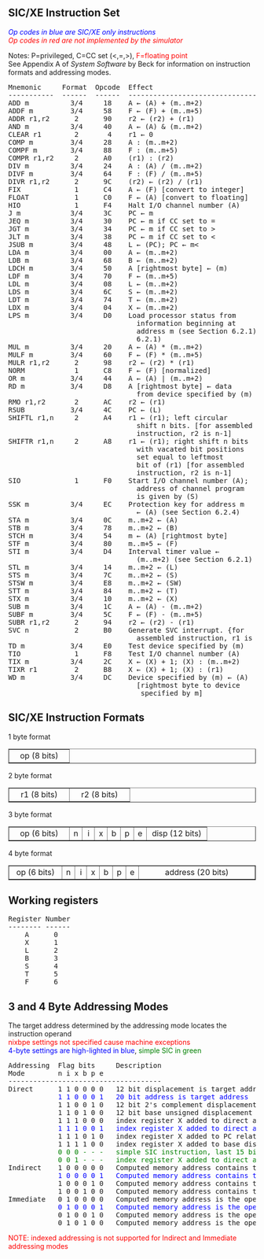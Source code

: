 
<html>

<h2>SIC/XE Instruction Set</h2>
<font color="blue"><i>Op codes in blue are SIC/XE only instructions</i></font><br>
<font color="red"><i> Op codes in red are not implemented by the simulator</i></font>
<p>
Notes: P=privileged, C=CC set (<,=,>), <font color="red">F=floating point</font><br>
See Appendix A of <i>System Software</i> by Beck for information on instruction formats and addressing modes.
<pre>
Mnemonic     Format  Opcode  Effect                           Notes
-----------  ------  ------  -------------------------------  -----
ADD m          3/4     18    A ← (A) + (m..m+2)
ADDF m         3/4     58    F ← (F) + (m..m+5)                 F
ADDR r1,r2      2      90    r2 ← (r2) + (r1)
AND m          3/4     40    A ← (A) & (m..m+2)
CLEAR r1        2       4    r1 ← 0
COMP m         3/4     28    A : (m..m+2)                       C
COMPF m        3/4     88    F : (m..m+5)                       CF
COMPR r1,r2     2      A0    (r1) : (r2)                        C
DIV m          3/4     24    A : (A) / (m..m+2)
DIVF m         3/4     64    F : (F) / (m..m+5)                 F
DIVR r1,r2      2      9C    (r2) ← (r2) / (r1)
FIX             1      C4    A ← (F) [convert to integer]
FLOAT           1      C0    F ← (A) [convert to floating]      F
HIO             1      F4    Halt I/O channel number (A)        P
J m            3/4     3C    PC ← m
JEQ m          3/4     30    PC ← m if CC set to =
JGT m          3/4     34    PC ← m if CC set to >
JLT m          3/4     38    PC ← m if CC set to <
JSUB m         3/4     48    L ← (PC); PC ← m<
LDA m          3/4     00    A ← (m..m+2)
LDB m          3/4     68    B ← (m..m+2)
LDCH m         3/4     50    A [rightmost byte] ← (m)
LDF m          3/4     70    F ← (m..m+5)                       F
LDL m          3/4     08    L ← (m..m+2)
LDS m          3/4     6C    S ← (m..m+2)
LDT m          3/4     74    T ← (m..m+2)
LDX m          3/4     04    X ← (m..m+2)
LPS m          3/4     D0    Load processor status from         P
                               information beginning at
                               address m (see Section 6.2.1)
                               6.2.1)
MUL m          3/4     20    A ← (A) * (m..m+2)
MULF m         3/4     60    F ← (F) * (m..m+5)
MULR r1,r2      2      98    r2 ← (r2) * (r1)
NORM            1      C8    F ← (F) [normalized]               F
OR m           3/4     44    A ← (A) | (m..m+2)
RD m           3/4     D8    A [rightmost byte] ← data          P
                               from device specified by (m)
RMO r1,r2       2      AC    r2 ← (r1)
RSUB           3/4     4C    PC ← (L)
SHIFTL r1,n     2      A4    r1 ← (r1); left circular
                               shift n bits. [for assembled
                               instruction, r2 is n-1]
SHIFTR r1,n     2      A8    r1 ← (r1); right shift n bits
                               with vacated bit positions
                               set equal to leftmost
                               bit of (r1) [for assembled
                               instruction, r2 is n-1]
SIO             1      F0    Start I/O channel number (A);      P
                               address of channel program
                               is given by (S)
SSK m          3/4     EC    Protection key for address m       P
                               ← (A) (see Section 6.2.4)
STA m          3/4     0C    m..m+2 ← (A)
STB m          3/4     78    m..m+2 ← (B)
STCH m         3/4     54    m ← (A) [rightmost byte]
STF m          3/4     80    m..m+5 ← (F)                       F
STI m          3/4     D4    Interval timer value ←             P
                               (m..m+2) (see Section 6.2.1)
STL m          3/4     14    m..m+2 ← (L)
STS m          3/4     7C    m..m+2 ← (S)
STSW m         3/4     E8    m..m+2 ← (SW)                      P
STT m          3/4     84    m..m+2 ← (T)
STX m          3/4     10    m..m+2 ← (X)
SUB m          3/4     1C    A ← (A) - (m..m+2)
SUBF m         3/4     5C    F ← (F) - (m..m+5)                 F
SUBR r1,r2      2      94    r2 ← (r2) - (r1)
SVC n           2      B0    Generate SVC interrupt. {for
                               assembled instruction, r1 is n]
TD m           3/4     E0    Test device specified by (m)       PC
TIO             1      F8    Test I/O channel number (A)        PC
TIX m          3/4     2C    X ← (X) + 1; (X) : (m..m+2)        C
TIXR r1         2      B8    X ← (X) + 1; (X) : (r1)            C
WD m           3/4     DC    Device specified by (m) ← (A)      P
                               [rightmost byte to device
                                specified by m]
</pre>
<p>
<h2>SIC/XE Instruction Formats</h2>
1 byte format
<!--
<table border="1"><tr>
<td width=8 align=center>0</td>
<td width=8 align=center>1</td>
<td width=8 align=center>2</td>
<td width=8 align=center>3</td>
<td width=8 align=center>4</td>
<td width=8 align=center>5</td>
<td width=8 align=center>6</td>
<td width=8 align=center>7</td>
</tr></table
-->
<table border="1"><tr>
<td width=106 align=center>op (8 bits)</td>
</tr></table>
2 byte format
<table border="1"><tr>
<td width=106 align=center>r1 (8 bits)</td>
<td width=106 align=center>r2 (8 bits)</td>
</tr></table>
3 byte format
<table border="1"><tr>
<td width=106 align=center>op (6 bits)</td>
<td width=8 align=center>n</td>
<td width=8 align=center>i</td>
<td width=8 align=center>x</td>
<td width=8 align=center>b</td>
<td width=8 align=center>p</td>
<td width=8 align=center>e</td>
<td width=106 align=center>disp (12 bits)</td>
</tr></table>
4 byte format
<table border="1"><tr>
<td width=106 align=center>op (6 bits)</td>
<td width=8 align=center>n</td>
<td width=8 align=center>i</td>
<td width=8 align=center>x</td>
<td width=8 align=center>b</td>
<td width=8 align=center>p</td>
<td width=8 align=center>e</td>
<td width=262 align=center>address (20 bits)</td>
</tr></table>
<p>
<h2>Working registers</h2>
<pre>
Register Number
-------- ------
    A      0
    X      1
    L      2
    B      3
    S      4
    T      5
    F      6
</pre>
<p>
<h2>3 and 4 Byte Addressing Modes</h2>
The target address determined by the addressing mode locates the instruction operand<br>
<font color=red>nixbpe settings not specified cause machine exceptions</font><br>
<font color="blue">4-byte settings are high-lighted in blue</font>, <font color="green">simple SIC in green</font>
<pre>
Addressing  Flag bits     Description
Mode        n i x b p e
-------------------------------------
Direct      1 1 0 0 0 0   12 bit displacement is target address
<font color="blue">            1 1 0 0 0 1   20 bit address is target address</font>
            1 1 0 0 1 0   12 bit 2's complement displacement from PC (PC relative)
            1 1 0 1 0 0   12 bit base unsigned displacement forward from B (base displacement)
            1 1 1 0 0 0   index register X added to direct address to get target address
<font color="blue">            1 1 1 0 0 1   index register X added to direct address to get target address</font>
            1 1 1 0 1 0   index register X added to PC relative computation to get target address
            1 1 1 1 0 0   index register X added to base displacement computation to get target address
<font color="green">            0 0 0 - - -   simple SIC instruction, last 15 bits are the address</font>
<font color="green">            0 0 1 - - -   index register X added to direct address to get target address</font>
Indirect    1 0 0 0 0 0   Computed memory address contains the target address
<font color="blue">            1 0 0 0 0 1   Computed memory address contains the target address</font>
            1 0 0 0 1 0   Computed memory address contains the target address
            1 0 0 1 0 0   Computed memory address contains the target address
Immediate   0 1 0 0 0 0   Computed memory address is the operand (target address is the instruction)
<font color="blue">            0 1 0 0 0 1   Computed memory address is the operand (target address is the instruction)</font>
            0 1 0 0 1 0   Computed memory address is the operand (target address is the instruction)
            0 1 0 1 0 0   Computed memory address is the operand (target address is the instruction)
</pre>
<font color="red">NOTE: indexed addressing is not supported for Indirect and Immediate addressing modes</font>
<p>
<br>
</body>
</html>
